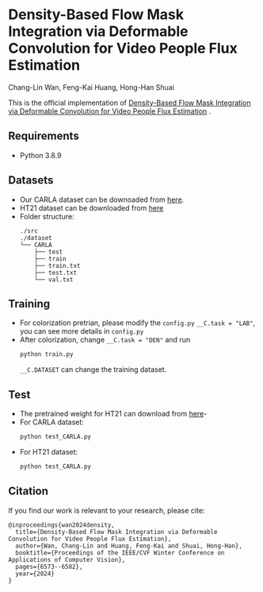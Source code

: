 # Density-Based Flow Mask Integration via Deformable Convolution for Video People Flux Estimation

Chang-Lin Wan, Feng-Kai Huang, Hong-Han Shuai

This is the official implementation of [Density-Based Flow Mask Integration via Deformable Convolution for Video People Flux Estimation](https://openaccess.thecvf.com/content/WACV2024/papers/Wan_Density-Based_Flow_Mask_Integration_via_Deformable_Convolution_for_Video_People_WACV_2024_paper.pdf)
.

## Requirements
- Python 3.8.9


## Datasets
- Our CARLA dataset can be downoaded from [here](https://nycu1-my.sharepoint.com/:u:/g/personal/s311505011_ee11_m365_nycu_edu_tw/ESv4FNy51fJEiCfByfgOea0B5yxE4JZh4JmTTGtEGTdLQw?e=UlorCN).
- HT21 dataset can be downloaded from [here](https://motchallenge.net/data/Head_Tracking_21/)
- Folder structure:
  ```
  ./src
  ./dataset
  └── CARLA
      ├── test
      ├── train
      ├── train.txt
      ├── test.txt
      └── val.txt
  ```

## Training
- For colorization pretrian, please modify the `config.py` `__C.task = "LAB"`, you can see more details in `config.py`
- After colorization, change `__C.task = "DEN"` and run
  ```sh
  python train.py
  ```
  `__C.DATASET` can change the training dataset.

## Test
- The pretrained weight for HT21 can download from [here](https://nycu1-my.sharepoint.com/personal/s311505011_ee11_m365_nycu_edu_tw/_layouts/15/onedrive.aspx?ga=1&id=%2Fpersonal%2Fs311505011%5Fee11%5Fm365%5Fnycu%5Fedu%5Ftw%2FDocuments%2FWACV24%5FPeople%5FFlow%2Fep%5F13%5Fiter%5F33000%5Fmae%5F13%2E118%5Fmse%5F13%2E494%5Fseq%5FMAE%5F0%2E237%5FWRAE%5F0%2E273%5FMIAE%5F2%2E962%5FMOAE%5F1%2E968%2Epth&parent=%2Fpersonal%2Fs311505011%5Fee11%5Fm365%5Fnycu%5Fedu%5Ftw%2FDocuments%2FWACV24%5FPeople%5FFlow&p=14)-
- For CARLA dataset:
  ```sh
  python test_CARLA.py
  ```
- For HT21 dataset:
  ```sh
  python test_CARLA.py
  ```

 

## Citation
If you find our work is relevant to your research, please cite:
```
@inproceedings{wan2024density,
  title={Density-Based Flow Mask Integration via Deformable Convolution for Video People Flux Estimation},
  author={Wan, Chang-Lin and Huang, Feng-Kai and Shuai, Hong-Han},
  booktitle={Proceedings of the IEEE/CVF Winter Conference on Applications of Computer Vision},
  pages={6573--6582},
  year={2024}
}
```
